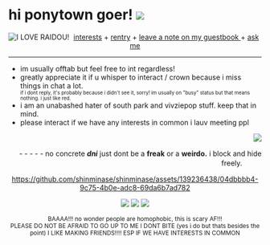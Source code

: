 <html> 
  <body>
<h1>hi ponytown goer! <a href="https://www.youtube.com/watch?v=uKbRXeJ9lv4"><img src="https://cdn.discordapp.com/attachments/1125236966267564184/1128901462001471589/blackcat.png"></a> </h1>
 <div align="center">  <a href="https://rentry.co/serphs" target="_blank"><img src="https://64.media.tumblr.com/8724be6bad564b50c18cea15dc0fc187/tumblr_n1xhlf8rAo1ttjo3ko1_r1_250.gifv" align="left" alt="I LOVE RAIDOU!"></a> <a href="https://rentry.co/runoinchrests" target="_blank">interests</a> + <a href="https://rentry.co/shinjiru" target="_blank">rentry</a> + <a href="https://shinminase.123guestbook.com/" target="_blank"> leave a note on my guestbook </a> + <a href="https://curiouscat.live/shinminase" target="_blank"> ask me </a> </div>
 <hr>

  <ul>
  <li> im usually offtab but feel free to int regardless! </li>
    <li> greatly appreciate it if u whisper to interact / crown because i miss things in chat a lot.</li>
    <sub><sup> if i dont reply, it's probably because i didn't see it, sorry! im usually on "busy" status but that means nothing. i just like red. </sup></sub>
    <li> i am an unabashed hater of south park and vivziepop stuff. keep that in mind. </li>
    <li> please interact if we have any interests in common i lauv meeting ppl </li>
  </ul>
  <img src="https://shishka.neocities.org/shishka/img/videogames/79.gif" align="right"> <div align="right">
    <br>
    <p>   - - - - -  no concrete <b><em>dni</em></b> just dont be a <b>freak</b> or a <b>weirdo.</b> i block and hide freely.ㅤㅤㅤ </p>
  </div>

<div align="center">


https://github.com/shinminase/shinminase/assets/139236438/04dbbbb4-9c75-4b0e-adc8-69da6b7ad782


<img src="https://shishka.neocities.org/shishka/img/buttons/279.gif"> <img src="https://shishka.neocities.org/shishka/img/buttons/280.gif"> <img src="https://shishka.neocities.org/shishka/img/buttons/281.gif">
</div>
<div align="center"> <sub> BAAAA!!! no wonder people are homophobic, this is scary AF!!! 
<br>
PLEASE DO NOT BE AFRAID TO GO UP TO ME I DONT BITE (yes i do but thats besides the point) I LIKE MAKING FRIENDS!!!! ESP IF WE HAVE INTERESTS IN COMMON  </sub> </div>
</body>
</html>
